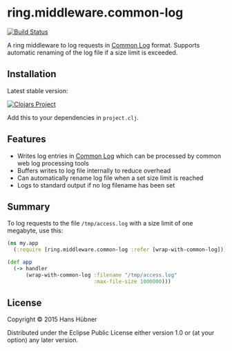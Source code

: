 # ring.middleware.common-log #

[![Build Status](https://travis-ci.org/hanshuebner/ring.middleware.common-log.svg?branch=master)](https://travis-ci.org/hanshuebner/ring.middleware.common-log)

A ring middleware to log requests in
[Common Log](http://en.wikipedia.org/wiki/Common_Log_Format) format.
Supports automatic renaming of the log file if a size limit is
exceeded.

## Installation ##

Latest stable version:

[![Clojars Project](http://clojars.org/ring-middleware-common-log/latest-version.svg)](http://clojars.org/ring-middleware-common-log)

Add this to your dependencies in `project.clj`.

## Features ##

 - Writes log entries in [Common Log](http://en.wikipedia.org/wiki/Common_Log_Format) which can be processed by common web log processing tools
 - Buffers writes to log file internally to reduce overhead
 - Can automatically rename log file when a set size limit is reached
 - Logs to standard output if no log filename has been set

## Summary ##

To log requests to the file `/tmp/access.log` with a size limit of one
megabyte, use this:

```clojure
(ns my.app
  (:require [ring.middleware.common-log :refer [wrap-with-common-log]))

(def app
  (-> handler
      (wrap-with-common-log :filename "/tmp/access.log"
                            :max-file-size 1000000)))
```

## License ##

Copyright © 2015 Hans Hübner

Distributed under the Eclipse Public License either version 1.0 or (at
your option) any later version.
